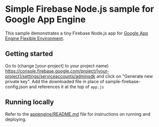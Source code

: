# Simple Firebase Node.js sample for Google App Engine

This sample demonstrates a tiny Firebase Node.js app for [Google App Engine Flexible Environment](https://cloud.google.com/appengine).

## Getting started

Go to (change [your-project] to your project name) https://console.firebase.google.com/project/[your-project]/settings/serviceaccounts/adminsdk
and click on "Generate new private key". Add the downloaded file in place of sample-firebase-config.json and references it at the top of `app.js`

## Running locally

Refer to the [appengine/README.md](../README.md) file for instructions on
running and deploying.
